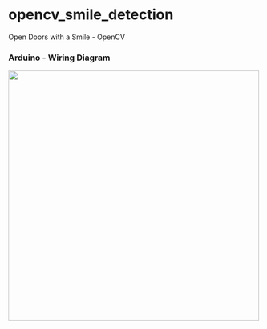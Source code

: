 # opencv_smile_detection
Open Doors with a Smile - OpenCV

### Arduino - Wiring Diagram

<img src="https://user-images.githubusercontent.com/109353237/179427569-19bac9f8-5833-4352-a25e-21e7ed21cc33.png" width="500" />

